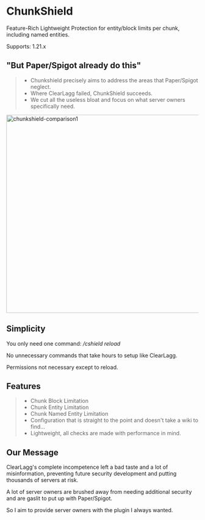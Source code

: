 # ChunkShield
Feature-Rich Lightweight Protection for entity/block limits per chunk, including named entities.

Supports: 1.21.x

## "But Paper/Spigot already do this"
> - Chunkshield precisely aims to address the areas that Paper/Spigot neglect.
> - Where ClearLagg failed, ChunkShield succeeds.
> - We cut all the useless bloat and focus on what server owners specifically need.

<img width="550" height="520" alt="chunkshield-comparison1" src="https://github.com/user-attachments/assets/c844361e-b8e1-446b-919e-37edceda1cd5" />


## Simplicity
You only need one command: */cshield reload*

No unnecessary commands that take hours to setup like ClearLagg.

Permissions not necessary except to reload.

## Features
> - Chunk Block Limitation
> - Chunk Entity Limitation
> - Chunk Named Entity Limitation
> - Configuration that is straight to the point and doesn't take a wiki to find...
> - Lightweight, all checks are made with performance in mind.

## Our Message
ClearLagg's complete incompetence left a bad taste and a lot of misinformation, preventing future security development and putting thousands of servers at risk.

A lot of server owners are brushed away from needing additional security and are gaslit to put up with Paper/Spigot.

So I aim to provide server owners with the plugin I always wanted.
